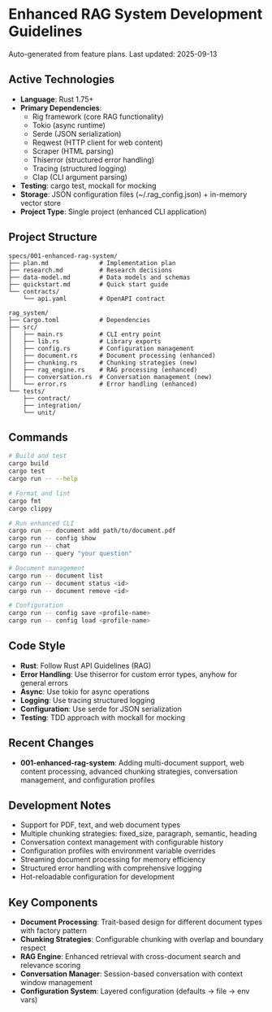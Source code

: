 # Enhanced RAG System Development Guidelines

Auto-generated from feature plans. Last updated: 2025-09-13

## Active Technologies
- **Language**: Rust 1.75+
- **Primary Dependencies**:
  - Rig framework (core RAG functionality)
  - Tokio (async runtime)
  - Serde (JSON serialization)
  - Reqwest (HTTP client for web content)
  - Scraper (HTML parsing)
  - Thiserror (structured error handling)
  - Tracing (structured logging)
  - Clap (CLI argument parsing)
- **Testing**: cargo test, mockall for mocking
- **Storage**: JSON configuration files (~/.rag_config.json) + in-memory vector store
- **Project Type**: Single project (enhanced CLI application)

## Project Structure
```
specs/001-enhanced-rag-system/
├── plan.md              # Implementation plan
├── research.md          # Research decisions
├── data-model.md        # Data models and schemas
├── quickstart.md        # Quick start guide
└── contracts/
    └── api.yaml         # OpenAPI contract

rag_system/
├── Cargo.toml           # Dependencies
├── src/
│   ├── main.rs          # CLI entry point
│   ├── lib.rs           # Library exports
│   ├── config.rs        # Configuration management
│   ├── document.rs      # Document processing (enhanced)
│   ├── chunking.rs      # Chunking strategies (new)
│   ├── rag_engine.rs    # RAG processing (enhanced)
│   ├── conversation.rs  # Conversation management (new)
│   └── error.rs         # Error handling (enhanced)
└── tests/
    ├── contract/
    ├── integration/
    └── unit/
```

## Commands
```bash
# Build and test
cargo build
cargo test
cargo run -- --help

# Format and lint
cargo fmt
cargo clippy

# Run enhanced CLI
cargo run -- document add path/to/document.pdf
cargo run -- config show
cargo run -- chat
cargo run -- query "your question"

# Document management
cargo run -- document list
cargo run -- document status <id>
cargo run -- document remove <id>

# Configuration
cargo run -- config save <profile-name>
cargo run -- config load <profile-name>
```

## Code Style
- **Rust**: Follow Rust API Guidelines (RAG)
- **Error Handling**: Use thiserror for custom error types, anyhow for general errors
- **Async**: Use tokio for async operations
- **Logging**: Use tracing structured logging
- **Configuration**: Use serde for JSON serialization
- **Testing**: TDD approach with mockall for mocking

## Recent Changes
- **001-enhanced-rag-system**: Adding multi-document support, web content processing, advanced chunking strategies, conversation management, and configuration profiles

<!-- MANUAL ADDITIONS START -->

## Development Notes
- Support for PDF, text, and web document types
- Multiple chunking strategies: fixed_size, paragraph, semantic, heading
- Conversation context management with configurable history
- Configuration profiles with environment variable overrides
- Streaming document processing for memory efficiency
- Structured error handling with comprehensive logging
- Hot-reloadable configuration for development

## Key Components
- **Document Processing**: Trait-based design for different document types with factory pattern
- **Chunking Strategies**: Configurable chunking with overlap and boundary respect
- **RAG Engine**: Enhanced retrieval with cross-document search and relevance scoring
- **Conversation Manager**: Session-based conversation with context window management
- **Configuration System**: Layered configuration (defaults → file → env vars)

<!-- MANUAL ADDITIONS END -->
